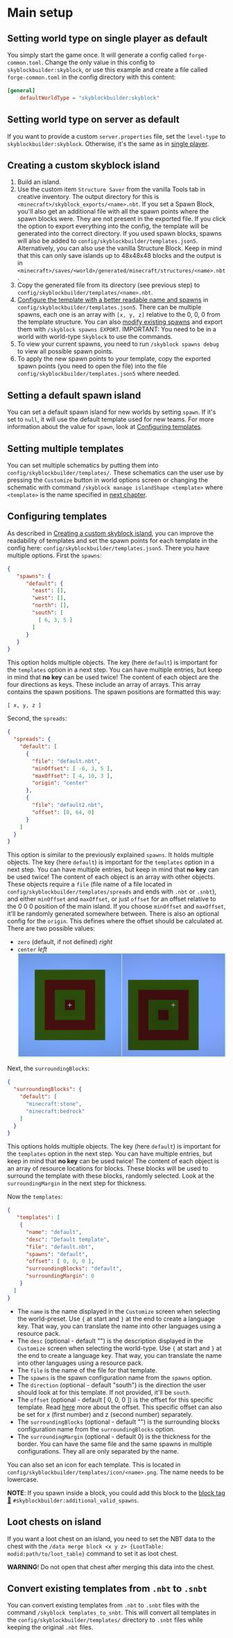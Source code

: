 # Main setup
## Setting world type on single player as default
You simply start the game once. It will generate a config called `forge-common.toml`. Change the only value in this
config to `skyblockbuilder:skyblock`, or use this example and create a file called `forge-common.toml` in the
config directory with this content:
```toml
[general]
	defaultWorldType = "skyblockbuilder:skyblock"
```

## Setting world type on server as default
If you want to provide a custom `server.properties` file, set the `level-type` to `skyblockbuilder:skyblock`.
Otherwise, it's the same as in [single player](#setting-world-type-on-single-player-as-default).

## Creating a custom skyblock island
1. Build an island.
2. Use the custom item `Structure Saver` from the vanilla Tools tab in creative inventory. The output directory for this
   is `<minecraft>/skyblock_exports/<name>.nbt`. If you set a Spawn Block, you'll also get an additional file with all
   the spawn points where the spawn blocks were. They are not present in the exported file. If you click the option to
   export everything into the config, the template will be generated into the correct directory. If you used spawn 
   blocks, spawns will also be added to `config/skyblockbuilder/templates.json5`.
   Alternatively, you can also use the vanilla Structure Block. Keep in mind that this can only save islands up to 
   48x48x48 blocks and the output is in `<minecraft>/saves/<world>/generated/minecraft/structures/<name>.nbt`.
3. Copy the generated file from its directory (see previous step) to `config/skyblockbuilder/templates/<name>.nbt`.
4. [Configure the template with a better readable name and spawns](#configuring-templates) in
   `config/skyblockbuilder/templates.json5`. There can be multiple spawns, each one is an array with `[x, y, z]`
   relative to the 0, 0, 0 from the template structure. You can also
   [modify existing spawns](../user/user.md#modify-spawns) and export them with `/skyblock spawns EXPORT`.
   IMPORTANT: You need to be in a world with world-type `Skyblock` to use the commands.
5. To view your current spawns, you need to run `/skyblock spawns debug` to view all possible spawn points.
6. To apply the new spawn points to your template, copy the exported spawn points (you need to open the file) into the
   file `config/skyblockbuilder/templates.json5` where needed.

## Setting a default spawn island
You can set a default spawn island for new worlds by setting `spawn`. If it's set to `null`, it will use the default
template used for new teams. For more information about the value for `spawn`, look at 
[Configuring templates](#configuring-templates).

## Setting multiple templates
You can set multiple schematics by putting them into `config/skyblockbuilder/templates/`. These schematics can the user 
use by pressing the `Customize` button in world options screen or changing the schematic with command 
`/skyblock manage islandShape <template>` where `<template>` is the name specified in 
[next chapter](#configuring-templates).

## Configuring templates
As described in [Creating a custom skyblock island](#creating-a-custom-skyblock-island), you can improve the readability
of templates and set the spawn points for each template in the config here: `config/skyblockbuilder/templates.json5`.
There you have multiple options. First the `spawns`:
```json
{
   "spawns": {
      "default": {
        "east": [],
        "west": [],
        "north": [],
        "south": [
          [ 6, 3, 5 ]
        ]
      }
   }
}
```
This option holds multiple objects. The key (here `default`) is important for the `templates` option in a next step.
You can have multiple entries, but keep in mind that **no key** can be used twice! The content of each object are the
four directions as keys. These include an array of arrays. This array contains the spawn positions. The spawn positions 
are formatted this way:
```
[ x, y, z ]
```

Second, the `spreads`:
```json
{
  "spreads": {
    "default": [
      {
        "file": "default.nbt",
        "minOffset": [ -6, 3, 5 ],
        "maxOffset": [ 4, 10, 3 ],
        "origin": "center"
      },
      {
        "file": "default2.nbt",
        "offset": [0, 64, 0]
      }
    ]
  }
}
```
This option is similar to the previously explained `spawns`. It holds multiple objects. The key (here `default`) is 
important for the `templates` option in a next step. You can have multiple entries, but keep in mind that **no key** can
be used twice! The content of each object is an array with other objects. These objects require a `file` (file name of
a file located in `config/skyblockbuilder/templates/spreads` and ends with `.nbt` or `.snbt`), and either `minOffset`
and `maxOffset`, or just `offset` for an offset relative to the 0 0 0 position of the main island. If you choose 
`minOffset` and `maxOffset`, it'll be randomly generated somewhere between. There is also an optional config for the
`origin`. This defines where the offset should be calculated at. There are two possible values: 
- `zero` (default, if not defined) *right*
- `center` *left*
![](../../assets/config/origin.png)

Next, the `surroundingBlocks`:
```json
{
  "surroundingBlocks": {
    "default": [
      "minecraft:stone",
      "minecraft:bedrock"
    ]
  }
}
```
This options holds multiple objects. The key (here `default`) is important for the `templates` option in the next step.
You can have multiple entries, but keep in mind that **no key** can be used twice! The content of each object is an
array of resource locations for blocks. These blocks will be used to surround the template with these blocks, randomly
selected. Look at the `surroundingMargin` in the next step for thickness.

Now the `templates`:
```json
{
   "templates": [
    {
      "name": "default",
      "desc": "Default template",
      "file": "default.nbt",
      "spawns": "default",
      "offset": [ 0, 0, 0 ],
      "surroundingBlocks": "default",
      "surroundingMargin": 0
    }
  ]
}
```

- The `name` is the name displayed in the `Customize` screen when selecting the world-preset. Use `{` at start and `}`
  at the end to create a language key. That way, you can translate the name into other languages using a resource pack.
- The `desc` (optional - default "") is the description displayed in the `Customize` screen when selecting the world-type.
  Use `{` at start and `}` at the end to create a language key. That way, you can translate the name into other
  languages using a resource pack.
- The `file` is the name of the file for that template.
- The `spawns` is the spawn configuration name from the `spawns` option.
- The `direction` (optional - default "south") is the direction the user should look at for this template. If not 
  provided, it'll be `south`.
- The `offset` (optional - default [ 0, 0, 0 ]) is the offset for this specific template. Read 
  [here](../config/world.md#offset) more about the offset. This specific offset can also be set for x (first number) 
  and z (second number) separately.
- The `surroundingBlocks` (optional - default "") is the surrounding blocks configuration name from the 
  `surroundingBlocks` option.
- The `surroundingMargin` (optional - default 0) is the thickness for the border.
You can have the same file and the same spawns in multiple configurations. They all are only separated by the name.

You can also set an icon for each template. This is located in `config/skyblockbuilder/templates/icon/<name>.png`. The
name needs to be lowercase.

**NOTE**: If you spawn inside a block, you could add this block to the 
[block tag 🔗](https://minecraft.fandom.com/wiki/Tutorials/Creating_a_data_pack#Tags) 
`#skyblockbuilder:additional_valid_spawns`.

## Loot chests on island
If you want a loot chest on an island, you need to set the NBT data to the chest with the `/data merge block <x y z>
{LootTable: modid:path/to/loot_table}` command to set it as loot chest.

**WARNING**! Do not open that chest after merging this data into the chest.

## Convert existing templates from `.nbt` to `.snbt`
You can convert existing templates from `.nbt` to `.snbt` files with the command `/skyblock templates_to_snbt`. This
will convert all templates in the `config/skyblockbuilder/templates/` directory to `.snbt` files while keeping the
original `.nbt` files.
